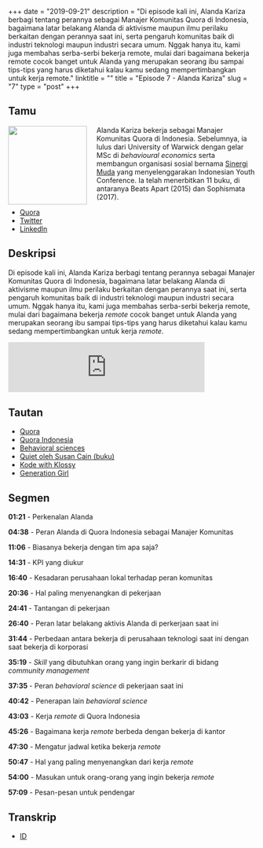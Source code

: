 +++
date = "2019-09-21"
description = "Di episode kali ini, Alanda Kariza berbagi tentang perannya sebagai Manajer Komunitas Quora di Indonesia, bagaimana latar belakang Alanda di aktivisme maupun ilmu perilaku berkaitan dengan perannya saat ini, serta pengaruh komunitas baik di industri teknologi maupun industri secara umum. Nggak hanya itu, kami juga membahas serba-serbi bekerja remote, mulai dari bagaimana bekerja remote cocok banget untuk Alanda yang merupakan seorang ibu sampai tips-tips yang harus diketahui kalau kamu sedang mempertimbangkan untuk kerja remote."
linktitle = ""
title = "Episode 7 - Alanda Kariza"
slug = "7"
type = "post"
+++

## Tamu

<img style="float: left; width: 160px; margin-right: 20px;" src="/img/ep7.jpg">

Alanda Kariza bekerja sebagai Manajer Komunitas Quora di Indonesia. Sebelumnya, ia lulus dari University of Warwick dengan gelar MSc di _behavioural economics_ serta membangun organisasi sosial bernama [Sinergi Muda](https://sinergimuda.org/) yang menyelenggarakan Indonesian Youth Conference. Ia telah menerbitkan 11 buku, di antaranya Beats Apart (2015) dan Sophismata (2017).

- [Quora](https://id.quora.com/profile/Alanda-Kariza)
- [Twitter](https://twitter.com/alandakariza)
- [LinkedIn](https://www.linkedin.com/in/alandakariza/)

## Deskripsi

Di episode kali ini, Alanda Kariza berbagi tentang perannya sebagai Manajer Komunitas Quora di Indonesia, bagaimana latar belakang Alanda di aktivisme maupun ilmu perilaku berkaitan dengan perannya saat ini, serta pengaruh komunitas baik di industri teknologi maupun industri secara umum. Nggak hanya itu, kami juga membahas serba-serbi bekerja remote, mulai dari bagaimana bekerja _remote_ cocok banget untuk Alanda yang merupakan seorang ibu sampai tips-tips yang harus diketahui kalau kamu sedang mempertimbangkan untuk kerja _remote_.

<iframe src="https://anchor.fm/kartini-teknologi/embed/episodes/Episode-7---Ngobrolin-komunitas-dan-bekerja-secara-remote-bersama-Alanda-Kariza-e5g2qj" height="102px" width="400px" frameborder="0" scrolling="no"></iframe>

## Tautan

- [Quora](https://www.quora.com/)
- [Quora Indonesia](http://id.quora.com)
- [Behavioral sciences](https://en.wikipedia.org/wiki/Behavioural_sciences)
- [Quiet oleh Susan Cain (buku)](https://www.amazon.com/Quiet-Power-Introverts-World-Talking/dp/0307352153)
- [Kode with Klossy](https://www.kodewithklossy.com)
- [Generation Girl](https://www.generationgirl.org)

## Segmen

**01:21** - Perkenalan Alanda

**04:38** - Peran Alanda di Quora Indonesia sebagai Manajer Komunitas

**11:06** - Biasanya bekerja dengan tim apa saja?

**14:31** - KPI yang diukur

**16:40** - Kesadaran perusahaan lokal terhadap peran komunitas

**20:36** - Hal paling menyenangkan di pekerjaan

**24:41** - Tantangan di pekerjaan

**26:40** - Peran latar belakang aktivis Alanda di perkerjaan saat ini

**31:44** - Perbedaan antara bekerja di perusahaan teknologi saat ini dengan saat bekerja di korporasi

**35:19** - _Skill_ yang dibutuhkan orang yang ingin berkarir di bidang _community management_

**37:35** - Peran _behavioral science_ di pekerjaan saat ini

**40:42** - Penerapan lain _behavioral science_

**43:03** - Kerja _remote_ di Quora Indonesia

**45:26** - Bagaimana kerja _remote_ berbeda dengan bekerja di kantor

**47:30** - Mengatur jadwal ketika bekerja _remote_

**50:47** - Hal yang paling menyenangkan dari kerja _remote_

**54:00** - Masukan untuk orang-orang yang ingin bekerja _remote_

**57:09** - Pesan-pesan untuk pendengar

## Transkrip

- [ID](transcript)
